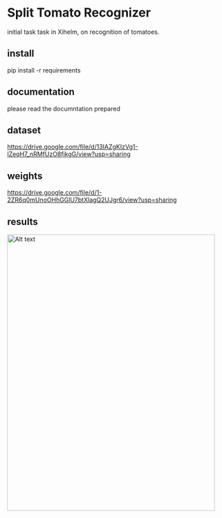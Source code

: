 # Split Tomato Recognizer
initial task task in Xihelm, on recognition of tomatoes.

## install
pip install -r requirements

## documentation
please read the documntation prepared

## dataset
https://drive.google.com/file/d/13IAZgKIzVg1-lZeqH7_nRMfUzO8fjkgG/view?usp=sharing

## weights
https://drive.google.com/file/d/1-2ZR6q0mUnoOHhGGlU7btXlagQ2UJgr6/view?usp=sharing

## results
<img title="a title" alt="Alt text" src="my_beloved_tomato.png" width=480 height=640>
